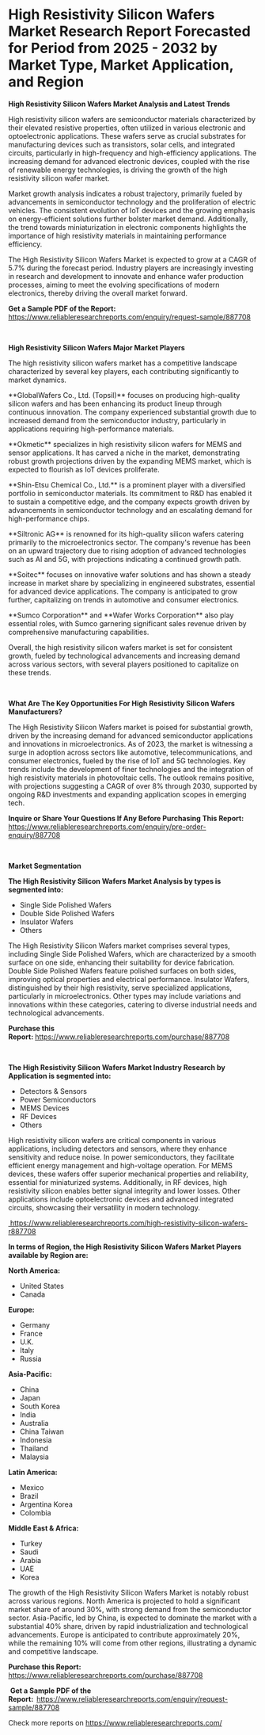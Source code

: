 <p><h1>High Resistivity Silicon Wafers Market Research Report Forecasted for Period from 2025 -  2032 by Market Type, Market Application, and Region</h1></p><p><strong>High Resistivity Silicon Wafers Market Analysis and Latest Trends</strong></p>
<p><p>High resistivity silicon wafers are semiconductor materials characterized by their elevated resistive properties, often utilized in various electronic and optoelectronic applications. These wafers serve as crucial substrates for manufacturing devices such as transistors, solar cells, and integrated circuits, particularly in high-frequency and high-efficiency applications. The increasing demand for advanced electronic devices, coupled with the rise of renewable energy technologies, is driving the growth of the high resistivity silicon wafer market.</p><p>Market growth analysis indicates a robust trajectory, primarily fueled by advancements in semiconductor technology and the proliferation of electric vehicles. The consistent evolution of IoT devices and the growing emphasis on energy-efficient solutions further bolster market demand. Additionally, the trend towards miniaturization in electronic components highlights the importance of high resistivity materials in maintaining performance efficiency.</p><p>The High Resistivity Silicon Wafers Market is expected to grow at a CAGR of 5.7% during the forecast period. Industry players are increasingly investing in research and development to innovate and enhance wafer production processes, aiming to meet the evolving specifications of modern electronics, thereby driving the overall market forward.</p></p>
<p><strong>Get a Sample PDF of the Report:&nbsp;</strong> <a href="https://www.reliableresearchreports.com/enquiry/request-sample/887708?utm_campaign=2294&utm_medium=2&utm_source=Github&utm_content=ia&utm_term=11022025&utm_id=high-resistivity-silicon-wafers">https://www.reliableresearchreports.com/enquiry/request-sample/887708</a></p>
<p>&nbsp;</p>
<p><strong>High Resistivity Silicon Wafers Major Market Players</strong></p>
<p><p>The high resistivity silicon wafers market has a competitive landscape characterized by several key players, each contributing significantly to market dynamics. </p><p>**GlobalWafers Co., Ltd. (Topsil)** focuses on producing high-quality silicon wafers and has been enhancing its product lineup through continuous innovation. The company experienced substantial growth due to increased demand from the semiconductor industry, particularly in applications requiring high-performance materials.</p><p>**Okmetic** specializes in high resistivity silicon wafers for MEMS and sensor applications. It has carved a niche in the market, demonstrating robust growth projections driven by the expanding MEMS market, which is expected to flourish as IoT devices proliferate.</p><p>**Shin-Etsu Chemical Co., Ltd.** is a prominent player with a diversified portfolio in semiconductor materials. Its commitment to R&D has enabled it to sustain a competitive edge, and the company expects growth driven by advancements in semiconductor technology and an escalating demand for high-performance chips.</p><p>**Siltronic AG** is renowned for its high-quality silicon wafers catering primarily to the microelectronics sector. The company's revenue has been on an upward trajectory due to rising adoption of advanced technologies such as AI and 5G, with projections indicating a continued growth path.</p><p>**Soitec** focuses on innovative wafer solutions and has shown a steady increase in market share by specializing in engineered substrates, essential for advanced device applications. The company is anticipated to grow further, capitalizing on trends in automotive and consumer electronics.</p><p>**Sumco Corporation** and **Wafer Works Corporation** also play essential roles, with Sumco garnering significant sales revenue driven by comprehensive manufacturing capabilities.</p><p>Overall, the high resistivity silicon wafers market is set for consistent growth, fueled by technological advancements and increasing demand across various sectors, with several players positioned to capitalize on these trends.</p></p>
<p>&nbsp;</p>
<p><strong>What Are The Key Opportunities For High Resistivity Silicon Wafers Manufacturers?</strong></p>
<p><p>The High Resistivity Silicon Wafers market is poised for substantial growth, driven by the increasing demand for advanced semiconductor applications and innovations in microelectronics. As of 2023, the market is witnessing a surge in adoption across sectors like automotive, telecommunications, and consumer electronics, fueled by the rise of IoT and 5G technologies. Key trends include the development of finer technologies and the integration of high resistivity materials in photovoltaic cells. The outlook remains positive, with projections suggesting a CAGR of over 8% through 2030, supported by ongoing R&D investments and expanding application scopes in emerging tech.</p></p>
<p><strong>Inquire or Share Your Questions If Any Before Purchasing This Report:</strong> <a href="https://www.reliableresearchreports.com/enquiry/pre-order-enquiry/887708?utm_campaign=2294&utm_medium=2&utm_source=Github&utm_content=ia&utm_term=11022025&utm_id=high-resistivity-silicon-wafers">https://www.reliableresearchreports.com/enquiry/pre-order-enquiry/887708</a></p>
<p>&nbsp;</p>
<p><strong>Market Segmentation</strong></p>
<p><strong>The High Resistivity Silicon Wafers Market Analysis by types is segmented into:</strong></p>
<p><ul><li>Single Side Polished Wafers</li><li>Double Side Polished Wafers</li><li>Insulator Wafers</li><li>Others</li></ul></p>
<p><p>The High Resistivity Silicon Wafers market comprises several types, including Single Side Polished Wafers, which are characterized by a smooth surface on one side, enhancing their suitability for device fabrication. Double Side Polished Wafers feature polished surfaces on both sides, improving optical properties and electrical performance. Insulator Wafers, distinguished by their high resistivity, serve specialized applications, particularly in microelectronics. Other types may include variations and innovations within these categories, catering to diverse industrial needs and technological advancements.</p></p>
<p><strong>Purchase this Report:&nbsp;</strong><a href="https://www.reliableresearchreports.com/purchase/887708?utm_campaign=2294&utm_medium=2&utm_source=Github&utm_content=ia&utm_term=11022025&utm_id=high-resistivity-silicon-wafers">https://www.reliableresearchreports.com/purchase/887708</a></p>
<p>&nbsp;</p>
<p><strong>The High Resistivity Silicon Wafers Market Industry Research by Application is segmented into:</strong></p>
<p><ul><li>Detectors & Sensors</li><li>Power Semiconductors</li><li>MEMS Devices</li><li>RF Devices</li><li>Others</li></ul></p>
<p><p>High resistivity silicon wafers are critical components in various applications, including detectors and sensors, where they enhance sensitivity and reduce noise. In power semiconductors, they facilitate efficient energy management and high-voltage operation. For MEMS devices, these wafers offer superior mechanical properties and reliability, essential for miniaturized systems. Additionally, in RF devices, high resistivity silicon enables better signal integrity and lower losses. Other applications include optoelectronic devices and advanced integrated circuits, showcasing their versatility in modern technology.</p></p>
<p><a href="https://www.reliableresearchreports.com/high-resistivity-silicon-wafers-r887708?utm_campaign=2294&utm_medium=2&utm_source=Github&utm_content=ia&utm_term=11022025&utm_id=high-resistivity-silicon-wafers">&nbsp;https://www.reliableresearchreports.com/high-resistivity-silicon-wafers-r887708</a></p>
<p><strong>In terms of Region, the High Resistivity Silicon Wafers Market Players available by Region are:</strong></p>
<p>
    <p> <strong> North America: </strong>
        <ul>
            <li>United States</li>
            <li>Canada</li>
        </ul>
        </p> 
    <p> <strong> Europe: </strong>
        <ul>
            <li>Germany</li>
            <li>France</li>
            <li>U.K.</li>
            <li>Italy</li>
            <li>Russia</li>
        </ul>
        </p> 
    <p> <strong> Asia-Pacific: </strong>
        <ul>
            <li>China</li>
            <li>Japan</li>
            <li>South Korea</li>
            <li>India</li>
            <li>Australia</li>
            <li>China Taiwan</li>
            <li>Indonesia</li>
            <li>Thailand</li>
            <li>Malaysia</li>
        </ul>
        </p> 
    <p> <strong> Latin America: </strong>
        <ul>
            <li>Mexico</li>
            <li>Brazil</li>
            <li>Argentina Korea</li>
            <li>Colombia</li>
        </ul>
        </p> 
    <p> <strong> Middle East & Africa: </strong>
        <ul>
            <li>Turkey</li>
            <li>Saudi</li>
            <li>Arabia</li>
            <li>UAE</li>
            <li>Korea</li>
        </ul>
    </p>
    </p>
<p><p>The growth of the High Resistivity Silicon Wafers Market is notably robust across various regions. North America is projected to hold a significant market share of around 30%, with strong demand from the semiconductor sector. Asia-Pacific, led by China, is expected to dominate the market with a substantial 40% share, driven by rapid industrialization and technological advancements. Europe is anticipated to contribute approximately 20%, while the remaining 10% will come from other regions, illustrating a dynamic and competitive landscape.</p></p>
<p><strong>Purchase this Report: </strong><a href="https://www.reliableresearchreports.com/purchase/887708?utm_campaign=2294&utm_medium=2&utm_source=Github&utm_content=ia&utm_term=11022025&utm_id=high-resistivity-silicon-wafers">https://www.reliableresearchreports.com/purchase/887708</a></p>
<p>&nbsp;<strong>Get a Sample PDF of the Report:&nbsp;&nbsp;</strong><a href="https://www.reliableresearchreports.com/enquiry/request-sample/887708?utm_campaign=2294&utm_medium=2&utm_source=Github&utm_content=ia&utm_term=11022025&utm_id=high-resistivity-silicon-wafers">https://www.reliableresearchreports.com/enquiry/request-sample/887708</a></p>
<p><strong></strong></p>
<p>Check more reports on <a href="https://www.reliableresearchreports.com/?utm_campaign=2294&utm_medium=2&utm_source=Github&utm_content=ia&utm_term=11022025&utm_id=high-resistivity-silicon-wafers">https://www.reliableresearchreports.com/</a></p>